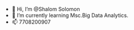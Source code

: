 - 👋 Hi, I’m @Shalom Solomon
- 🌱 I’m currently learning Msc.Big Data Analytics.
- 📫 7708200907


<!---
shalomsolomon23/shalomsolomon23 is a ✨ special ✨ repository because its `README.md` (this file) appears on your GitHub profile.
You can click the Preview link to take a look at your changes.
--->
